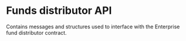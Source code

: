 Funds distributor API
=======

Contains messages and structures used to interface with the Enterprise fund distributor contract.
